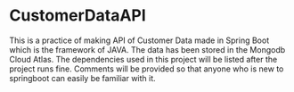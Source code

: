 # CustomerDataAPI
This is a practice of making API of Customer Data made in Spring Boot which is the framework of JAVA. 
The data has been stored in the Mongodb Cloud Atlas.
The dependencies used in this project will be listed after the project runs fine.
Comments will be provided so that anyone who is new to springboot can easily be familiar with it. 

